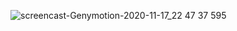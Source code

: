 ![screencast-Genymotion-2020-11-17_22 47 37 595](https://user-images.githubusercontent.com/67810399/99454788-31267780-2927-11eb-9724-fe2cf6e57449.gif)